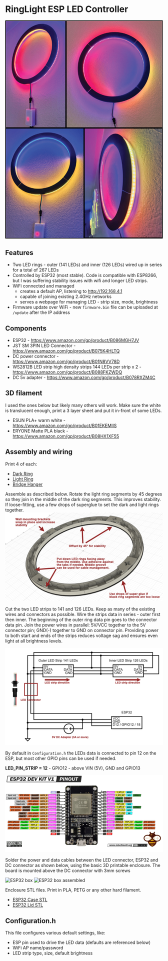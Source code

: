 # RingLight ESP LED Controller

![Glamor shot](img/Collage.jpg)

## Features
* Two LED rings - outer (141 LEDs) and inner (126 LEDs) wired up in series for a total of 267 LEDs
* Controlled by ESP32 (most stable). Code is compatible with ESP8266, but I was suffering stability issues with wifi and longer LED strips.
* WiFi connected and managed
    * creates a default AP, listening to http://192.168.4.1
    * capable of joining existing 2.4GHz networks
    * serves a webpage for managing LED - strip size, mode, brightness
* Firmware update over WiFi - new `firmware.bin` file can be uploaded at `/update` after the IP address

## Components
* ESP32 - https://www.amazon.com/gp/product/B086MGH7JV
* JST SM 3PIN LED Connector - https://www.amazon.com/gp/product/B075K4HLTQ
* DC power connector - https://www.amazon.com/gp/product/B01N8VV78D
* WS2812B LED strip high density strips 144 LEDs per strip x 2 - https://www.amazon.com/gp/product/B088FKZWDQ
* DC 5v adapter - https://www.amazon.com/gp/product/B078RXZM4C

## 3D filament 
I used the ones below but likely many others will work. Make sure the white is translucent enough, print a 3 layer sheet and put it in-front of some LEDs.
* ESUN PLA+ warm white - https://www.amazon.com/gp/product/B01EKEMIIS
* ERYONE Matte PLA black - https://www.amazon.com/gp/product/B08HX1XF55

## Assembly and wiring

Print 4 of each:
* [Dark Ring](stl/DarkRing.stl)
* [Light Ring](stl/LightRing.stl)
* [Bridge Hanger](stl/Hanger.stl)

Assemble as described below. Rotate the light ring segments by 45 degrees so they join in the middle of the dark ring segments. 
This improves stability. If loose-fitting, use a few drops of superglue to set the dark and light rings together.
![Assembly diagram](img/AssemblyAnnotated.png)

Cut the two LED strips to 141 and 126 LEDs. Keep as many of the existing wires and connectors as possible. 
Wire the strips data in series - outer first then inner. The beginning of the outer ring data pin goes to the connector data pin. 
Join the power wires in parallel: 5V/VCC together to the 5V connector pin; GND(-) together to GND on connector pin. 
Providing power to both start and ends of the strips reduces voltage sag and ensures even light at all brightness levels.

![Schematic](img/Schematic.png)

By default in `Configuration.h` the LEDs data is connected to pin 12 on the ESP, but most other GPIO pins can be used if needed.

__LED_PIN_STRIP = 12__ - GPIO12 - above VIN (5V), GND and GPIO13

![ESP32 pins](img/ESP32_pins.png)

Solder the power and data cables between the LED connector, ESP32 and DC connector as shown below, using the basic 3D printable enclosure.
The board is mounted above the DC connector with 3mm screws

![ESP32 box](img/ESP_box.jpg)
![ESP32 box assembled](img/ESP_box_assembled.jpg)

Enclosure STL files. Print in PLA, PETG or any other hard filament.
* [ESP32 Case STL](stl/ESP32Case.stl)
* [ESP32 Lid STL](stl/ESP32Lid.stl)

## Configuration.h

This file configures various default settings, like:
* ESP pin used to drive the LED data (defaults are referenced below)
* WiFi AP name/password
* LED strip type, size, default brightness